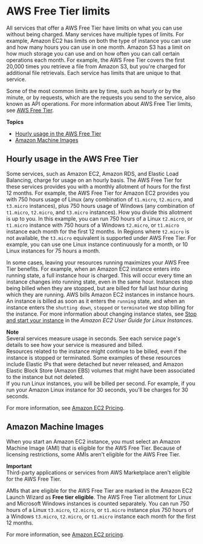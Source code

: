 # AWS Free Tier limits<a name="free-tier-limits"></a>

All services that offer a AWS Free Tier have limits on what you can use without being charged\. Many services have multiple types of limits\. For example, Amazon EC2 has limits on both the type of instance you can use and how many hours you can use in one month\. Amazon S3 has a limit on how much storage you can use and on how often you can call certain operations each month\. For example, the AWS Free Tier covers the first 20,000 times you retrieve a file from Amazon S3, but you're charged for additional file retrievals\. Each service has limits that are unique to that service\.

Some of the most common limits are by time, such as hourly or by the minute, or by requests, which are the requests you send to the service, also known as API operations\. For more information about AWS Free Tier limits, see [AWS Free Tier](http://aws.amazon.com/free/)\.

**Topics**
+ [Hourly usage in the AWS Free Tier](#hourly-limits)
+ [Amazon Machine Images](#ami-limits)

## Hourly usage in the AWS Free Tier<a name="hourly-limits"></a>

Some services, such as Amazon EC2, Amazon RDS, and Elastic Load Balancing, charge for usage on an hourly basis\. The AWS Free Tier for these services provides you with a monthly allotment of hours for the first 12 months\. For example, the AWS Free Tier for Amazon EC2 provides you with 750 hours usage of Linux \(any combination of `t1.micro`, `t2.micro`, and `t3.micro` instances\), plus 750 hours usage of Windows \(any combination of `t1.micro`, `t2.micro`, and `t3.micro` instances\)\. How you divide this allotment is up to you\. In this example, you can run 750 hours of a Linux `t2.micr`o, or `t1.micro` instance with 750 hours of a Windows `t2.micro`, or `t1.micro` instance each month for the first 12 months\. In Regions where `t2.micro` is not available, the `t3.micro` equivalent is supported under AWS Free Tier\. For example, you can use one Linux instance continuously for a month, or 10 Linux instances for 75 hours a month\.

In some cases, leaving your resources running maximizes your AWS Free Tier benefits\. For example, when an Amazon EC2 instance enters into running state, a full instance hour is charged\. This will occur every time an instance changes into running state, even in the same hour\. Instances stop being billed when they are stopped, but are billed for full last hour during which they are running\. AWS bills Amazon EC2 instances in instance hours\. An instance is billed as soon as it enters the `running` state, and when an instance enters the `shutting down`, `stopped` or `terminated` we stop billing for the instance\. For more information about changing instance states, see [Stop and start your instance](https://docs.aws.amazon.com/AWSEC2/latest/UserGuide/Stop_Start.html) in the *Amazon EC2 User Guide for Linux Instances*\.

**Note**  
Several services measure usage in seconds\. See each service page's details to see how your service is measured and billed\.  
Resources related to the instance might continue to be billed, even if the instance is stopped or terminated\. Some examples of these resources include Elastic IPs that were detached but never released, and Amazon Elastic Block Store \(Amazon EBS\) volumes that might have been associated to the instance but not deleted\.  
If you run Linux instances, you will be billed per second\. For example, if you run your Amazon Linux instance for 30 seconds, you'll be charges for 30 seconds\.

For more information, see [Amazon EC2 Pricing](https://aws.amazon.com/ec2/pricing/)\.

## Amazon Machine Images<a name="ami-limits"></a>

When you start an Amazon EC2 instance, you must select an Amazon Machine Image \(AMI\) that is eligible for the AWS Free Tier\. Because of licensing restrictions, some AMIs aren't eligible for the AWS Free Tier\.

**Important**  
Third\-party applications or services from AWS Marketplace aren't eligible for the AWS Free Tier\.

AMIs that are eligible for the AWS Free Tier are marked in the Amazon EC2 Launch Wizard as **Free tier eligible**\. The AWS Free Tier allotment for Linux and Microsoft Windows instances is counted separately\. You can run 750 hours of a Linux `t3.micro`, `t2.micro`, or `t1.micro` instance plus 750 hours of a Windows `t3.micro`, `t2.micro`, or `t1.micro` instance each month for the first 12 months\.

For more information, see [Amazon EC2 pricing](https://aws.amazon.com/ec2/pricing/)\.